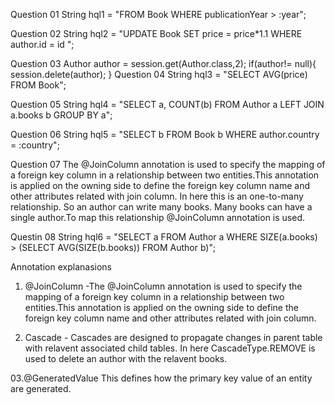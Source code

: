 Question 01 
String hql1 = "FROM Book WHERE publicationYear > :year";

Question 02
String hql2 = "UPDATE Book SET price = price*1.1 WHERE author.id = id ";

Question 03
 Author author = session.get(Author.class,2);
        if(author!= null){
            session.delete(author);
      }
 Question 04
 String hql3 = "SELECT AVG(price) FROM Book";

 Question 05
 String hql4 = "SELECT a, COUNT(b) FROM Author a LEFT JOIN a.books b GROUP BY a";

 Question 06
 String hql5 = "SELECT b FROM Book b WHERE author.country = :country";

 Question 07
 The @JoinColumn annotation is used to specify the mapping of a foreign key column in a relationship between two entities.This annotation is applied on the owning side to define the foreign key column name and other attributes related with join column.
 In here this is an one-to-many relationship. So an author can write many books. Many books can have a single author.To map this relationship @JoinColumn annotation is used.

 Questin 08 
  String hql6 = "SELECT a FROM Author a WHERE SIZE(a.books) > (SELECT AVG(SIZE(b.books)) FROM Author b)";

  Annotation explanasions

  01. @JoinColumn -The @JoinColumn annotation is used to specify the mapping of a foreign key column in a relationship between two entities.This annotation is applied on the owning side to define
   the foreign key column name and other attributes related with join column.

  02. Cascade -
     Cascades are designed to propagate changes in parent table with relavent associated child tables. In here CascadeType.REMOVE is used to delete an author with the relavent books.
  
  03.@GeneratedValue
    This defines how the primary key value of an entity are generated.
    
  
 
